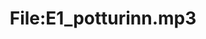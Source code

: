 ---
title: File:E1_potturinn.mp3
recording of: potturinn
reading speed: slow
speaker: E
license: CC0
---